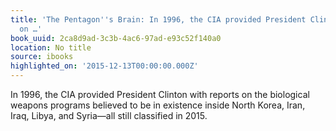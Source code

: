 ```yaml
---
title: 'The Pentagon''s Brain: In 1996, the CIA provided President Clinton with reports
  on …'
book_uuid: 2ca8d9ad-3c3b-4ac6-97ad-e93c52f140a0
location: No title
source: ibooks
highlighted_on: '2015-12-13T00:00:00.000Z'
---
```


In 1996, the CIA provided President Clinton with reports on the biological weapons programs believed to be in existence inside North Korea, Iran, Iraq, Libya, and Syria—all still classified in 2015.